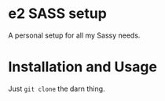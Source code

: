 # e2 SASS setup
A personal setup for all my Sassy needs.

# Installation and Usage
Just `git clone` the darn thing.
